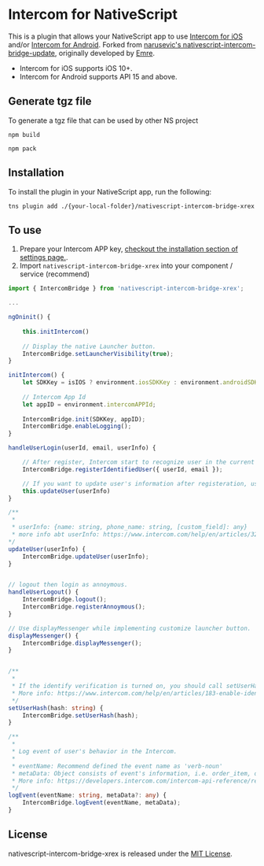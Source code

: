 # Intercom for NativeScript

This is a plugin that allows your NativeScript app to use [Intercom for iOS](https://github.com/intercom/intercom-ios) and/or [Intercom for Android](https://github.com/intercom/intercom-android).
Forked from [narusevic's nativescript-intercom-bridge-update](https://github.com/narusevic/nativescript-intercom-bridge), originally developed by [Emre](https://github.com/aemr3/nativescript-intercom-bridge).

* Intercom for iOS supports iOS 10+.
* Intercom for Android supports API 15 and above.

## Generate tgz file

To generate a tgz file that can be used by other NS project
```script
npm build
```
```script
npm pack
```

## Installation

To install the plugin in your NativeScript app, run the following:
```script
tns plugin add ./{your-local-folder}/nativescript-intercom-bridge-xrex
```

## To use
1. Prepare your Intercom APP key, [checkout the installation section of settings page.](https://www.intercom.com/help/en/articles/3539-where-can-i-find-my-workspace-id-app-id).
2. Import `nativescript-intercom-bridge-xrex` into your component / service (recommend)

```typescript
import { IntercomBridge } from 'nativescript-intercom-bridge-xrex';

...

ngOninit() {
    
    this.initIntercom()
    
    // Display the native Launcher button.
    IntercomBridge.setLauncherVisibility(true);
}

initIntercom() {
    let SDKKey = isIOS ? environment.iosSDKKey : environment.androidSDKKey;
    
    // Intercom App Id
    let appID = environment.intercomAPPId;
    
    IntercomBridge.init(SDKKey, appID);
    IntercomBridge.enableLogging();
}

handleUserLogin(userId, email, userInfo) {

    // After register, Intercom start to recognize user in the current conversation, only accept id and email.
    IntercomBridge.registerIdentifiedUser({ userId, email });

    // If you want to update user's information after registeration, use updateUser.
    this.updateUser(userInfo)
}

/**
 * 
 * userInfo: {name: string, phone_name: string, [custom_field]: any}
 * more info abt userInfo: https://www.intercom.com/help/en/articles/320-tracking-user-data-in-intercom
*/
updateUser(userInfo) {
    IntercomBridge.updateUser(userInfo);
}


// logout then login as annoymous.
handleUserLogout() {
    IntercomBridge.logout();
    IntercomBridge.registerAnnoymous();
}

// Use displayMessenger while implementing customize launcher button.
displayMessenger() {
    IntercomBridge.displayMessenger();
}


/**
 * 
 * If the identify verification is turned on, you should call setUserHash before registeration. hash is the digest of id or email of user.
 * More info: https://www.intercom.com/help/en/articles/183-enable-identity-verification-for-web-and-mobile 
 */
setUserHash(hash: string) {
    IntercomBridge.setUserHash(hash);
}

/**
 * 
 * Log event of user's behavior in the Intercom.
 * 
 * eventName: Recommend defined the event name as 'verb-noun'
 * metaData: Object consists of event's information, i.e. order_item, order_date.
 * More info: https://developers.intercom.com/intercom-api-reference/reference#event-model
 */
logEvent(eventName: string, metaData?: any) {
    IntercomBridge.logEvent(eventName, metaData);
}


```

## License

nativescript-intercom-bridge-xrex is released under the [MIT License](http://www.opensource.org/licenses/MIT).
